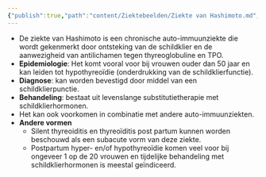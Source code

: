 ```yaml
---
{"publish":true,"path":"content/Ziektebeelden/Ziekte van Hashimoto.md","permalink":"/content/ziektebeelden/ziekte-van-hashimoto/","title":"Ziekte van Hashimoto","tags":["Endocrinologie/Schildklier"]}
---
```



- De ziekte van Hashimoto is een chronische auto-immuunziekte die wordt gekenmerkt door ontsteking van de schildklier en de aanwezigheid van antilichamen tegen thyreoglobuline en TPO. 
- **Epidemiologie**: Het komt vooral voor bij vrouwen ouder dan 50 jaar en kan leiden tot hypothyreoïdie (onderdrukking van de schildklierfunctie). 
- **Diagnose**: kan worden bevestigd door middel van een schildklierpunctie. 
- **Behandeling**: bestaat uit levenslange substitutietherapie met schildklierhormonen. 
- Het kan ook voorkomen in combinatie met andere auto-immuunziekten. 
- **Andere vormen**
	- Silent thyreoiditis en thyreoïditis post partum kunnen worden beschouwd als een subacute vorm van deze ziekte. 
	- Postpartum hyper- en/of hypothyreoïdie komen veel voor bij ongeveer 1 op de 20 vrouwen en tijdelijke behandeling met schildklierhormonen is meestal geïndiceerd.